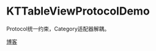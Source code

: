 # KTTableViewProtocolDemo
Protocol统一约束，Category适配器解耦。


[博客](https://www.jianshu.com/p/723e8435586d)
